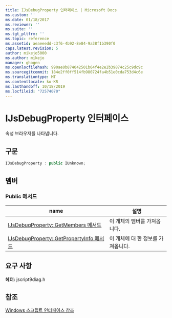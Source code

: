 ```yaml
---
title: IJsDebugProperty 인터페이스 | Microsoft Docs
ms.custom: ''
ms.date: 01/18/2017
ms.reviewer: ''
ms.suite: ''
ms.tgt_pltfrm: ''
ms.topic: reference
ms.assetid: aeaeeedd-c3f6-4b92-8e84-9a38f1b390f0
caps.latest.revision: 5
author: mikejo5000
ms.author: mikejo
manager: ghogen
ms.openlocfilehash: 990ae0b874042501b64f4e2e2b39874c25c9dc9c
ms.sourcegitcommit: 184e2ff0ff514fb980724fa4b51e0cda753d4c6e
ms.translationtype: MT
ms.contentlocale: ko-KR
ms.lasthandoff: 10/18/2019
ms.locfileid: "72574070"
---
```

# <a name="ijsdebugproperty-interface"></a>IJsDebugProperty 인터페이스
속성 브라우저를 나타냅니다.  
  
## <a name="syntax"></a>구문  
  
```cpp
IJsDebugProperty : public IUnknown;  
```  
  
## <a name="members"></a>멤버  
  
### <a name="public-methods"></a>Public 메서드  
  
|name|설명|  
|----------|-----------------|  
|[IJsDebugProperty::GetMembers 메서드](../../winscript/reference/ijsdebugproperty-getmembers-method.md)|이 개체의 멤버를 가져옵니다.|  
|[IJsDebugProperty::GetPropertyInfo 메서드](../../winscript/reference/ijsdebugproperty-getpropertyinfo-method.md)|이 개체에 대 한 정보를 가져옵니다.|  
  
## <a name="requirements"></a>요구 사항  
 **헤더:** jscript9diag.h  
  
## <a name="see-also"></a>참조  
 [Windows 스크립트 인터페이스 참조](../../winscript/reference/windows-script-interfaces-reference.md)